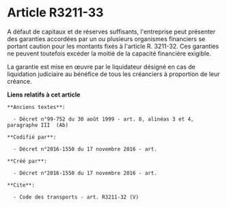 # Article R3211-33

A défaut de capitaux et de réserves suffisants, l'entreprise peut présenter des garanties accordées par un ou plusieurs
organismes financiers se portant caution pour les montants fixés à l'article R. 3211-32. Ces garanties ne peuvent toutefois
excéder la moitié de la capacité financière exigible. 

La garantie est mise en œuvre par le liquidateur désigné en cas de liquidation judiciaire au bénéfice de tous les créanciers
à proportion de leur créance.

**Liens relatifs à cet article**

	**Anciens textes**:

	  - Décret n°99-752 du 30 août 1999 - art. 8, alinéas 3 et 4, paragraphe III  (Ab)

	**Codifié par**:

	  - Décret n°2016-1550 du 17 novembre 2016 - art.

	**Créé par**:

	  - Décret n°2016-1550 du 17 novembre 2016 - art.

	**Cite**:

	  - Code des transports - art. R3211-32 (V)
